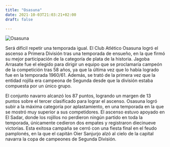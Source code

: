 ```yaml
---
title: "Osasuna"
date: 2021-10-03T21:03:21+02:00
draft: false

---
```


![Osasuna](../../img/osasuna.png)

Será difícil repetir una temporada igual. El Club Atlético Osasuna logró el ascenso a Primera División tras una temporada de ensueño, en la que firmó su mejor participación de la categoría de plata de la historia. Jagoba Arrasate fue el elegido para dirigir un equipo que se proclamaría campeón de la competición tras 58 años, ya que la última vez que lo había logrado fue en la temporada 1960/61. Además, se trató de la primera vez que la entidad rojilla era campeona de Segunda desde que la división estaba compuesta por un único grupo.

El conjunto navarro alcanzó los 87 puntos, logrando un margen de 13 puntos sobre el tercer clasificado para lograr el ascenso. Osasuna logró subir a la máxima categoría por aplastamiento, en una temporada en la que se mostró muy superior a sus competidores. El ascenso estuvo apoyado en El Sadar, donde los rojillos no perdieron ningún partido en toda la temporada, únicamente cedieron dos empates y registraron diecinueve victorias. Esta exitosa campaña se cerró con una fiesta final en el feudo pamplonés, en la que el capitán Oier Sanjurjo alzó al cielo de la capital navarra la copa de campeones de Segunda División.
